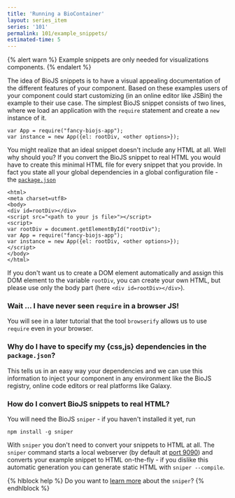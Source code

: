 ```yaml
---
title: 'Running a BioContainer'
layout: series_item
series: '101'
permalink: 101/example_snippets/
estimated-time: 5
---
```


{% alert warn %}
Example snippets are only needed for visualizations components.
{% endalert %}

The idea of BioJS snippets is to have a visual appealing documentation of the different features of your component.
Based on these examples users of your component could start customizing (in an online editor like JSBin) the example to their use case.
The simplest BioJS snippet consists of two lines, where we load an application with the `require` statement and create a `new` instance of it.

~~~
var App = require("fancy-biojs-app");
var instance = new App({el: rootDiv, <other options>});
~~~

You might realize that an ideal snippet doesn't include any HTML at all. Well why should you?
If you convert the BioJS snippet to real HTML you would have to create this minimal HTML file for every snippet that you provide. In fact you state all your global dependencies in a global configuration file - the [`package.json`](//details/package_json)

~~~
<html>
<meta charset=utf8>
<body>
<div id=rootDiv></div>
<script src="<path to your js file>"></script>
<script>
var rootDiv = document.getElementById("rootDiv");
var App = require("fancy-biojs-app");
var instance = new App({el: rootDiv, <other options>});
</script>
</body>
</html>
~~~

If you don't want us to create a DOM element automatically and assign this DOM element to the variable `rootDiv`, you can create your own HTML, but please use only the body part (here `<div id=rootDiv></div>`).

### Wait ... I have never seen `require` in a browser JS!

You will see in a later tutorial that the tool `browserify` allows us to use `require` even in your browser.

### Why do I have to specify my {css,js} dependencies in the `package.json`?

This tells us in an easy way your dependencies and we can use this information to inject your component in any environment like the BioJS registry, online code editors or real platforms like Galaxy.

### How do I convert BioJS snippets to real HTML?

You will need the BioJS `sniper` - if you haven't installed it yet, run

~~~
npm install -g sniper
~~~

With `sniper` you don't need to convert your snippets to HTML at all. The `sniper` command starts a local webserver (by default at [port 9090](http://localhost:9090)) and converts your example snippet to HTML on-the-fly - if you dislike this automatic generation you can generate static HTML with `sniper --compile`.

{% hlblock help %}
Do you want to [learn more](https://github.com/biojs/sniper) about the `sniper`?
{% endhlblock %}
